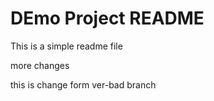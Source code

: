 # DEmo Project README

This is a simple readme file

more changes

this is change form ver-bad branch 